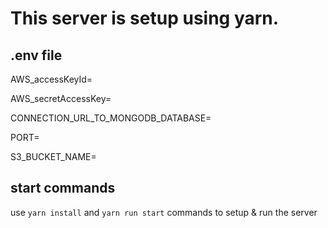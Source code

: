 # This server is setup using yarn.

## .env file
AWS_accessKeyId=

AWS_secretAccessKey=

CONNECTION_URL_TO_MONGODB_DATABASE=

PORT=

S3_BUCKET_NAME=

## start commands
use ```yarn install```
and ```yarn run start```
commands to setup & run the server
